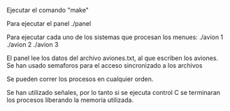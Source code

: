 Ejecutar el comando "make"

Para ejecutar el panel
./panel

Para ejecutar cada uno de los sistemas que procesan los menues:
./avion 1
./avion 2
./avion 3

El panel lee los datos del archivo aviones.txt, al que escriben los aviones. 
Se han usado semaforos para el acceso sincronizado a los archivos

Se pueden correr los procesos en cualquier orden.

Se han utilizado señales, por lo tanto si se ejecuta control C se terminaran los procesos liberando la memoria utilizada.